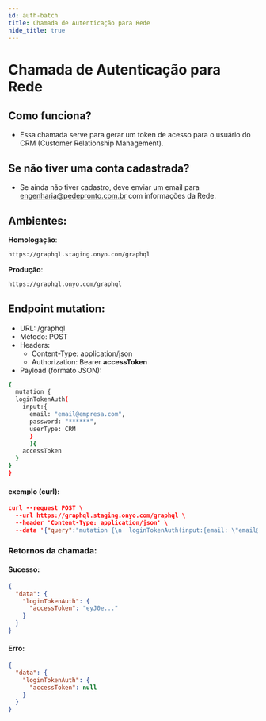 ```yaml
---
id: auth-batch
title: Chamada de Autenticação para Rede
hide_title: true
---
```


# Chamada de Autenticação para Rede

## Como funciona?

- Essa chamada serve para gerar um token de acesso para o usuário do CRM (Customer Relationship Management).

## Se não tiver uma conta cadastrada?

- Se ainda não tiver cadastro, deve enviar um email para <engenharia@pedepronto.com.br> com informações da Rede.



## Ambientes:

**Homologação**:
```bash
https://graphql.staging.onyo.com/graphql
```

**Produção**:
```bash
https://graphql.onyo.com/graphql
```

## Endpoint mutation:

- URL: /graphql
- Método: POST
- Headers:
  - Content-Type: application/json
  - Authorization: Bearer **accessToken**
- Payload (formato JSON):

```bash
{
  mutation {
  loginTokenAuth(
    input:{
      email: "email@empresa.com", 
      password: "******", 
      userType: CRM
      }
      ){
    accessToken
  }
}
}
```

#### exemplo (curl):

```json
curl --request POST \
  --url https://graphql.staging.onyo.com/graphql \
  --header 'Content-Type: application/json' \
  --data '{"query":"mutation {\n  loginTokenAuth(input:{email: \"email@empresa.com\", password: \"******\", userType: CRM}){\n    accessToken\n  }\n}"}'
```

### Retornos da chamada:

#### Sucesso:

```json
{
  "data": {
    "loginTokenAuth": {
      "accessToken": "eyJ0e..."
    }
  }
}
```

#### Erro:
```json
{
  "data": {
    "loginTokenAuth": {
      "accessToken": null
    }
  }
}
```

